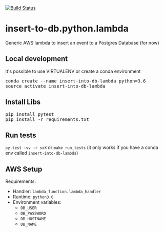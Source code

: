 [![Build Status](https://travis-ci.org/nicor88/insert-to-db.python.lambda.svg?branch=master)](https://travis-ci.org/nicor88/insert-to-db.python.lambda)

# insert-to-db.python.lambda
Generic AWS lambda to insert an event to a Postgres Database (for now)

## Local development
It's possible to use VIRTUALENV or create a conda environment

<pre>conda create --name insert-into-db-lambda python=3.6
source activate insert-into-db-lambda
</pre>

## Install Libs
<pre>pip install pytest
pip install -r requirements.txt
</pre>

## Run tests
`py.test -vv -r sxX`
or
`make run_tests` (it only works if you have a conda env called `insert-into-db-lambda`)

## AWS Setup
Requirements:
* Handler: `lambda_function.lambda_handler`
* Runtime: `python3.6`
* Environment variables:
  * `DB_USER`
  * `DB_PASSWORD`
  * `DB_HOSTNAME`
  * `DB_NAME`
